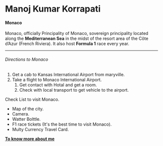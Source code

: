 # Manoj Kumar Korrapati
#### Monaco 

Monaco, officially Principality of Monaco, sovereign principality located along the **Mediterranean Sea** in the midst of the resort area of the Côte d’Azur (French Riviera). It also host **Formula 1** race every year.
***
###### Directions to Monaco
1. Get a cab to Kansas International Airport from maryville.
2. Take a flight to Monaco International Airport.
    1. Get contact with Hotal and get a room.
    2. Check with local transport to get vehicle to the airport.

Check List to visit Monaco.

* Map of the city.
* Camera.
* Watter Bolttle.
* F1 race tickets (It's the best time to visit Monaco).
* Multy Currency Travel Card.

**[To know more about me](AboutMe.md)**